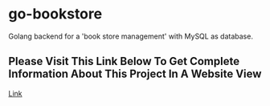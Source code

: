 # go-bookstore
Golang backend for a 'book store management' with MySQL as database.

## Please Visit This Link Below To Get Complete Information About This Project In A Website View
[Link](https://sprout-apricot-640.notion.site/GO-Book-Management-System-87f67816a8634086962e9146c04ba0fb?pvs=4)
